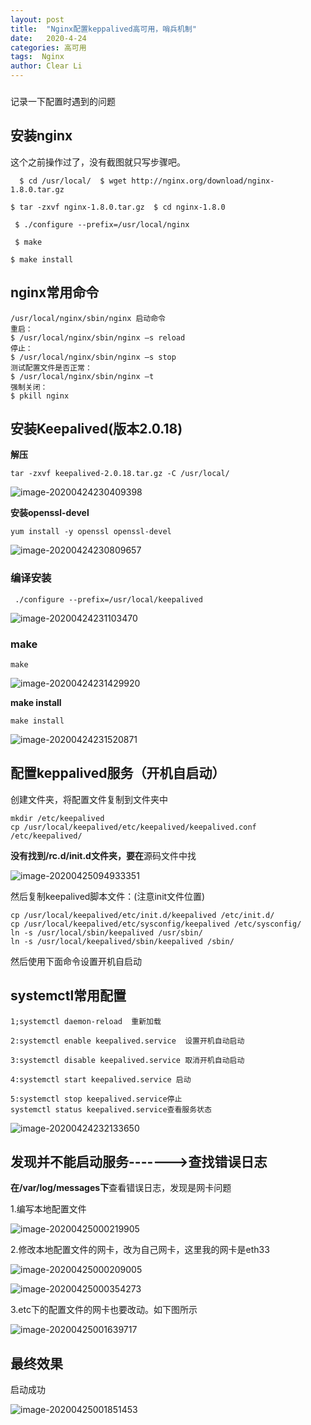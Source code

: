 ```yaml
---
layout: post
title:  "Nginx配置keppalived高可用，哨兵机制"
date:   2020-4-24
categories: 高可用
tags:  Nginx
author: Clear Li
---
```


### 

记录一下配置时遇到的问题













## 安装nginx

这个之前操作过了，没有截图就只写步骤吧。

```shell
  $ cd /usr/local/  $ wget http://nginx.org/download/nginx-1.8.0.tar.gz  

$ tar -zxvf nginx-1.8.0.tar.gz  $ cd nginx-1.8.0  

 $ ./configure --prefix=/usr/local/nginx

 $ make  

$ make install  
```



## nginx常用命令

```shell
/usr/local/nginx/sbin/nginx 启动命令
重启：
$ /usr/local/nginx/sbin/nginx –s reload
停止：
$ /usr/local/nginx/sbin/nginx –s stop
测试配置文件是否正常：
$ /usr/local/nginx/sbin/nginx –t 
强制关闭：
$ pkill nginx

```

## 安装Keepalived(版本2.0.18)

**解压**

```shell
tar -zxvf keepalived-2.0.18.tar.gz -C /usr/local/
```

![image-20200424230409398](/img/image-20200424230409398.png)

**安装openssl-devel**

```
yum install -y openssl openssl-devel
```

![image-20200424230809657](/img/image-20200424230809657.png)

### 编译安装

```
 ./configure --prefix=/usr/local/keepalived
```

![image-20200424231103470](/img/image-20200424231103470.png)

### **make**

```
make
```

![image-20200424231429920](/img/image-20200424231429920.png)

**make install** 

```shell
make install 
```

![image-20200424231520871](/img/image-20200424231520871.png)

## 配置keppalived服务（开机自启动）



创建文件夹，将配置文件复制到文件夹中

```shell
mkdir /etc/keepalived
cp /usr/local/keepalived/etc/keepalived/keepalived.conf /etc/keepalived/

```

**没有找到/rc.d/init.d文件夹，要在**源码文件中找

![image-20200425094933351](/img/image-20200425094933351.png)

然后复制keepalived脚本文件：(注意init文件位置)

```shell
cp /usr/local/keepalived/etc/init.d/keepalived /etc/init.d/
cp /usr/local/keepalived/etc/sysconfig/keepalived /etc/sysconfig/
ln -s /usr/local/sbin/keepalived /usr/sbin/
ln -s /usr/local/keepalived/sbin/keepalived /sbin/

```

然后使用下面命令设置开机自启动

## systemctl常用配置

```shell
1;systemctl daemon-reload  重新加载

2:systemctl enable keepalived.service  设置开机自动启动

3:systemctl disable keepalived.service 取消开机自动启动

4:systemctl start keepalived.service 启动

5:systemctl stop keepalived.service停止
systemctl status keepalived.service查看服务状态
```



![image-20200424232133650](/img/image-20200424232133650.png)



## 发现并不能启动服务------->查找错误日志

**在/var/log/messages下**查看错误日志，发现是网卡问题

1.编写本地配置文件

![image-20200425000219905](/img/image-20200425000219905.png)

2.修改本地配置文件的网卡，改为自己网卡，这里我的网卡是eth33

![image-20200425000209005](/img/image-20200425000209005.png)

![image-20200425000354273](/img/image-20200425000354273.png)

3.etc下的配置文件的网卡也要改动。如下图所示

![image-20200425001639717](/img/image-20200425001639717.png)

## 最终效果

启动成功

![image-20200425001851453](/img/image-20200425001851453.png)